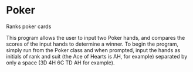 # Poker
Ranks poker cards

This program allows the user to input two Poker hands, and compares the scores of the input hands to determine a winner. To begin the program, simply run from the Poker class and when prompted, input the hands as initials of rank and suit (the Ace of Hearts is AH, for example) separated by only a space (3D 4H 6C TD AH for example).
